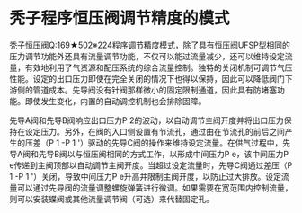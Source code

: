 # 秃子程序恒压阀调节精度的模式

秃子恒压阀Q:169★502※224程序调节精度模式，除了具有恒压阀UFSP型相同的压力调节功能外还具有流量调节功能，不仅可以能过流量减少，还可以维持设定流量，有效地利用了气资源和配压系统的综合流量控制。独特的关闭机制可调节气压性能。设定的出口压力即使在完全关闭的情况下也得以保持，因此可以降低阀门下游侧的管道成本。先导阀没有针阀那样微小的固定限制通道，因此具有防堵塞功能。即使发生变化，内置的自动调控机制也会排除固障。

先导A阀和先导B阀响应出口压力P 2的波动，以自动调节主阀开度并将出口压力保持在设定压力。另外，在阀的入口侧设置有节流孔，通过由在节流孔的前后之间产生的压差（P 1 -P 1 '）驱动的先导C阀的操作来维持设定流量。在供气过程中，先导A阀和先导B阀以与恒压阀相同的方式工作，以形成中间压力P e，该中间压力P e传递到主阀顶部以自动调节主阀开度。当超过设定流量时，先导C阀通过差压（P 1 -P 1 '）关闭，导致中间压力P e升高并限制主阀开度，以防止过大排放。设定流量可以通过先导阀的流量调整螺旋弹簧进行微调。如果需要在宽范围内控制流量，则可以安装蝶阀或其他流量调节阀（可选）来代替固定孔。
